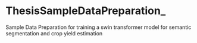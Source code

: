 # ThesisSampleDataPreparation_
Sample Data Preparation for training a swin transformer model for semantic segmentation and crop yield estimation
